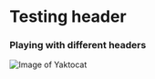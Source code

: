 # Testing header

### Playing with different headers

![Image of Yaktocat](https://octodex.github.com/images/yaktocat.png)

